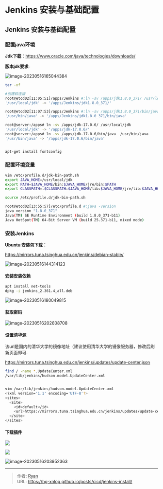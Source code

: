 # Jenkins 安装与基础配置




## Jenkins 安装与基础配置



###  配置java环境



**Jdk下载**：https://www.oracle.com/java/technologies/downloads/

**版本jdk要求**:

![image-20230516165044384](https://cdn1.ryanxin.live/image-20230516165044384.png)



```bash
tar -xf 

#创建软连接
root@etcd02[11:05:51]/apps/Jenkins #:ln -sv /apps/jdk1.8.0_371/ /usr/local/jdk
'/usr/local/jdk' -> '/apps/Jenkins/jdk1.8.0_371/'

root@etcd02[11:07:53]/apps/Jenkins #:ln -sv /apps/jdk1.8.0_371/bin/java /usr/bin/java
'/usr/bin/java' -> '/apps/Jenkins/jdk1.8.0_371/bin/java'
```

```bash
root@server:/apps# ln -sv /apps/jdk-17.0.6/ /usr/local/jdk
'/usr/local/jdk' -> '/apps/jdk-17.0.6/'  
root@server:/apps# ln -sv /apps/jdk-17.0.6/bin/java  /usr/bin/java
'/usr/bin/java' -> '/apps/jdk-17.0.6/bin/java'


apt-get install fontconfig
```





### **配置环境变量**

```bash
vim /etc/profile.d/jdk-bin-path.sh
export JAVA_HOME=/usr/local/jdk
export PATH=$JAVA_HOME/bin:$JAVA_HOME/jre/bin:$PATH
export CLASSPATH=.$CLASSPATH:$JAVA_HOME/lib:$JAVA_HOME/jre/lib:$JAVA_HOME/lib/tools.jar

source /etc/profile.d/jdk-bin-path.sh
```

```bash
root@etcd02[13:55:57]/etc/profile.d #:java -version
java version "1.8.0_371"
Java(TM) SE Runtime Environment (build 1.8.0_371-b11)
Java HotSpot(TM) 64-Bit Server VM (build 25.371-b11, mixed mode)
```





### 安装Jenkins

**Ubuntu 安装包下载：**

https://mirrors.tuna.tsinghua.edu.cn/jenkins/debian-stable/

![image-20230516144314123](https://cdn1.ryanxin.live/image-20230516144314123.png)

#### 安装安装依赖

```bash
apt install net-tools
dpkg -i jenkins_2.361.4_all.deb
```



![image-20230516180049815](https://cdn1.ryanxin.live/image-20230516180049815.png)



#### **获取密码**

![image-20230516202608708](https://cdn1.ryanxin.live/xxlog/image-20230516202608708.png)



#### **设置清华源**

该url是国内的清华大学的镜像地址（建议使用清华大学的镜像服务器，修改后刷新页面即可.

https://mirrors.tuna.tsinghua.edu.cn/jenkins/updates/update-center.json

```bash
find / -name *.UpdateCenter.xml
/var/lib/jenkins/hudson.model.UpdateCenter.xml


vim /var/lib/jenkins/hudson.model.UpdateCenter.xml
<?xml version='1.1' encoding='UTF-8'?>
<sites>
  <site>
    <id>default</id>
    <url>https://mirrors.tuna.tsinghua.edu.cn/jenkins/updates/update-center.json</url>
  </site>
</sites>
```



#### 下载插件

![](https://cdn1.ryanxin.live/xxlog/image-20230516202918543.png)

![](https://cdn1.ryanxin.live/xxlog/image-20230516203918051.png)

![image-20230516203952363](https://cdn1.ryanxin.live/xxlog/image-20230516203952363.png)







---

> 作者: [Ryan](https://github.com/ryanxin7)  
> URL: https://hg-xnlog.github.io/posts/cicd/jenkins-install/  

